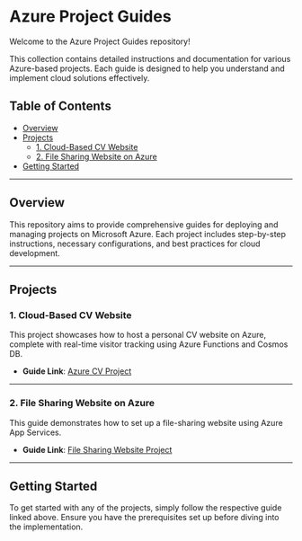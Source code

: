 # Azure Project Guides

Welcome to the Azure Project Guides repository!

This collection contains detailed instructions and documentation for various Azure-based projects. Each guide is designed to help you understand and implement cloud solutions effectively.

## Table of Contents

- [Overview](#overview)
- [Projects](#projects)
  - [1. Cloud-Based CV Website](#1-cloud-based-cv-website)
  - [2. File Sharing Website on Azure](#2-File-Sharing-Website-on-Azure)
    <!-- Add links to other projects here -->
- [Getting Started](#getting-started)

---

## Overview

This repository aims to provide comprehensive guides for deploying and managing projects on Microsoft Azure. Each project includes step-by-step instructions, necessary configurations, and best practices for cloud development.

---

## Projects

### 1. Cloud-Based CV Website

This project showcases how to host a personal CV website on Azure, complete with real-time visitor tracking using Azure Functions and Cosmos DB.

- **Guide Link**: [Azure CV Project](https://github.com/your-username/your-repo-name/tree/main/Azure-CV)

---

### 2. File Sharing Website on Azure

This guide demonstrates how to set up a file-sharing website using Azure App Services.

- **Guide Link**: [File Sharing Website Project](https://github.com/mibrahim18/guides/tree/main/Azure-File%20Sharing)

---

## Getting Started

To get started with any of the projects, simply follow the respective guide linked above. Ensure you have the prerequisites set up before diving into the implementation.
